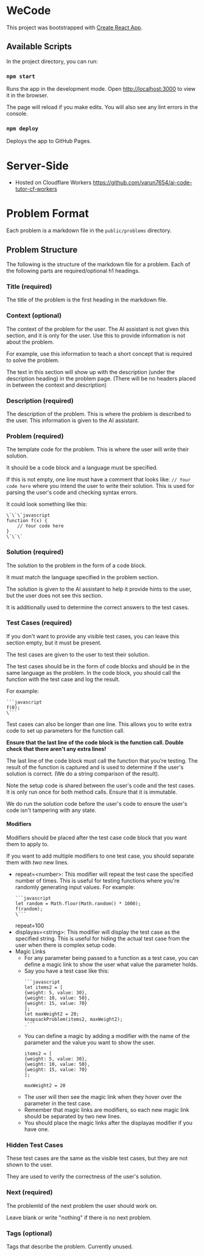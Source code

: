# WeCode

This project was bootstrapped with [Create React App](https://github.com/facebook/create-react-app).

## Available Scripts

In the project directory, you can run:

### `npm start`

Runs the app in the development mode.
Open [http://localhost:3000](http://localhost:3000) to view it in the browser.

The page will reload if you make edits.
You will also see any lint errors in the console.

### `npm deploy`

Deploys the app to GitHub Pages.

# Server-Side

- Hosted on Cloudflare Workers
  https://github.com/varun7654/ai-code-tutor-cf-workers

# Problem Format

Each problem is a markdown file in the `public/problems` directory.

## Problem Structure

The following is the structure of the markdown file for a problem.
Each of the following parts are required/optional h1 headings.

### Title (required)

The title of the problem is the first heading in the markdown file.

### Context (optional)

The context of the problem for the user. The AI assistant is not given this section, and it is only for the user.
Use this to provide information is not about the problem.

For example, use this information to teach a short concept that is required to solve the problem.

The text in this section will show up with the description (under the description heading) in the problem page.
(There will be no headers placed in between the context and description)

### Description (required)

The description of the problem. This is where the problem is described to the user.
This information is given to the AI assistant.

### Problem (required)

The template code for the problem. This is where the user will write their solution.

It should be a code block and a language must be specified.

If this is not empty, one line must have a comment that looks like: `// Your code here`
where you intend the user to write their solution. This is used for parsing the user's code and checking syntax errors.

It could look something like this:

```
\`\`\`javascript
function f(x) {
    // Your code here
}
\`\`\`
```

### Solution (required)

The solution to the problem in the form of a code block.

It must match the language specified in the problem section.

The solution is given to the AI assistant to help it provide hints to the user, but the user does not see this section.

It is additionally used to determine the correct answers to the test cases.

### Test Cases (required)

If you don't want to provide any visible test cases, you can leave this section empty, but it must be present.

The test cases are given to the user to test their solution.

The test cases should be in the form of code blocks and should be in the same language as the problem.
In the code block, you should call the function with the test case and log the result.

For example:

```
```javascript
f(0);
\```
```

Test cases can also be longer than one line. This allows you to write extra code to set up parameters for the function
call.

**Ensure that the last line of the code block is the function call. Double check that there aren't any extra lines!**

The last line of the code block must call the function that you're testing.
The result of the function is captured and is used to determine if the user's solution is correct. (We do a string
comparison of the result).

Note the setup code is shared between the user's code and the test cases.
It is only run once for both method calls. Ensure that it is immutable.

We do run the solution code before the user's code to ensure the user's code isn't tampering with any state.

#### Modifiers

Modifiers should be placed after the test case code block that you want them to apply to.

If you want to add multiple modifiers to one test case, you should separate them with *two* new lines.

- repeat=\<number\>: This modifier will repeat the test case the specified number of times.
  This is useful for testing functions where you're randomly generating input values.
  For example:
    ```
    ```javascript
    let random = Math.floor(Math.random() * 1000);
    f(random);
   \```
    ```
  repeat=100
- displayas=\<string\>: This modifier will display the test case as the specified string.
  This is useful for hiding the actual test case from the user when there is complex setup code.
- Magic Links
    - For any parameter being passed to a function as a test case, you can define a magic link to show the user what
      value the parameter holds.
    - Say you have a test case like this:
      ```
      ```javascript
      let items2 = [
      {weight: 5, value: 30},
      {weight: 10, value: 50},
      {weight: 15, value: 70}
      ];
      let maxWeight2 = 20;
      knapsackProblem(items2, maxWeight2);
      .```
      ```
    - You can define a magic by adding a modifier with the name of the parameter and the value you want to show the
      user.
      ```text
      items2 = [
      {weight: 5, value: 30},
      {weight: 10, value: 50},
      {weight: 15, value: 70}
      ];
      
      maxWeight2 = 20
      ```
    - The user will then see the magic link when they hover over the parameter in the test case.
    - Remember that magic links are modifiers, so each new magic link should be separated by two new lines.
    - You should place the magic links after the displayas modifier if you have one.

### Hidden Test Cases

These test cases are the same as the visible test cases, but they are not shown to the user.

They are used to verify the correctness of the user's solution.

### Next (required)

The problemId of the next problem the user should work on.

Leave blank or write "nothing" if there is no next problem.

### Tags (optional)

Tags that describe the problem. Currently unused.